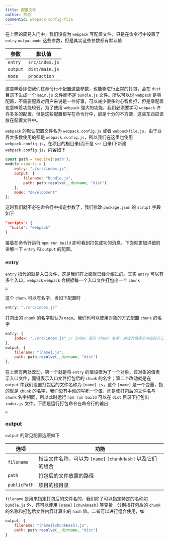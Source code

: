 ```yaml
---
title: 配置文件
author: 熊滔
commentid: webpack:config-file
---
```


在上面的简易入门中，我们没有为 `webpack` 写配置文件，只是在命令行中设置了 `entry` `output` `mode` 这些参数，但是其实这些参数都有默认值

| 参数     | 默认值         |
| -------- | -------------- |
| `entry`  | `src/index.js` |
| `output` | `dist/main.js` |
| `mode`   | `production`   |

这意味着即使我们在命令行不配置这些参数，也能够进行正常的打包，会在 `dist` 目录下生成一个 `main.js` 文件而不是 `bundle.js` 文件。所以可以说 `webpack` 是零配置，不需要配置对用户来说是一件好事，可以减少很多的心智负担，但是零配置也意味着功能较弱，为了使用 `webpack` 强大的功能，我们必须要学习 `webpack` 许许多多的配置，但是这些配置都写在命令行中，那是十分的不方便，这些东西应该放在配置文件中。

`webpack` 的默认配置文件名为 `webpack.config.js` 或者 `webpackfile.js`，由于业界大多数使用的都是 `webpack.config.js`，所以我们在这里也使用 `webpack.config.js`。在项目的根目录(而不是 `src` 目录)下新建 `webpack.config.js`，内容如下

```javascript
const path = require('path');
module.exports = {
    entry: "./src/index.js",
    output: {
        filename: "bundle.js",
        path: path.resolve(__dirname, "dist")
    },
    mode: "development"
};
```

这时我们就不必在命令行中指定参数了，我们修改 `package.json` 的 `script` 字段如下

```json
"scripts": {
  "build": "webpack"
}
```

接着在命令行运行 `npm run build` 即可看到打包成功的消息。下面就更加详细的讲解一下 `entry` 和 `output` 的配置。

### entry

`entry` 指代的就是入口文件，这是我们在上面就已经介绍过的。其实 `entry` 可以有多个入口，`webpack` `webpack` 会根据每一个入口文件打包出一个 `chunk`

<img src="https://cdn.jsdelivr.net/gh/LastKnightCoder/ImgHosting3@master/webpack-Page-1.drawio2022-04-22-19-17-14.svg" style="zoom:50%"/>

这个 `chunk` 可以有名字，当如下配置时

```javascript
entry: "./src/index.js"
```

打包出的 `chunk` 的名字默认为 `main`。我们也可以使用对象的方式配置 `chunk` 的名字

```javascript
entry: {
    index: "./src/index.js" // index 表示 chunk 名字，对应的值表示对应的入口文件
},
output: {
    filename: "[name].js",
    path: path.resolve(__dirname, "dist")
},
```

在上面有两处改动，第一个就是将 `entry` 的值设置为了一个对象，该对象的值表示入口文件，而键表示入口文件打包后的 `chunk` 的名字；第二个改动就是在 `output` 中我们设置打包后的文件名称为 `[name].js`，这个 `[name]` 是一个变量，指的就是 `chunk` 的名字，我们没有手动的写死一个值，而是使打包后的文件名与 `chunk` 名字相同，所以此时运行 `npm run build` 可以在 `dist` 目录下打包出 `index.js` 文件。下面是运行打包命令在命令行的输出

<img src="https://cdn.jsdelivr.net/gh/LastKnightCoder/ImgHosting3@master/202204221917592022-04-22-19-17-59.png" style="zoom:50%"/>

### output

`output` 的常见配置选项如下

| 选项         | 功能                                                       |
| ------------ | ---------------------------------------------------------- |
| `filename`   | 指定文件名称，可以为 `[name]` `[chunkHash]` 以及它们的组合 |
| `path`       | 打包后的文件放置的路径                                     |
| `publicPath` | 项目的根目录 |

`filename` 是用来指定打包后的文件名的，我们除了可以指定特定的名称如 `bundle.js` 外，还可以使用 `[name]` `[chunkHash]` 等变量，分别指打包后的 `chunk` 的名称和打包后文件内容计算出的 `hash` 值。二者可以进行组合使用，如

```javascript
output: {
    filename: "[name][chunkHash].js",
    path: path.resolve(__dirname, "dist")
}
```

